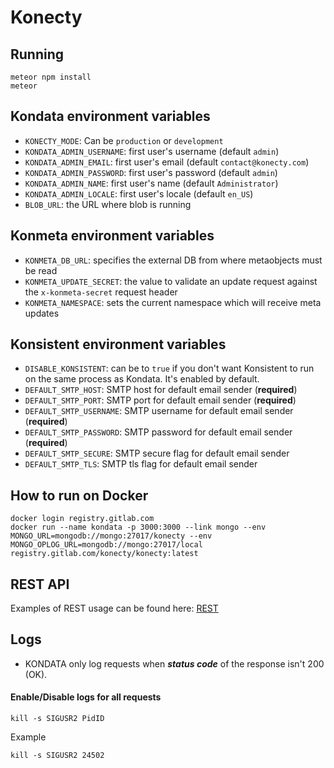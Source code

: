 # Konecty

## Running

```
meteor npm install
meteor
```

## Kondata environment variables

- `KONECTY_MODE`: Can be `production` or `development`
- `KONDATA_ADMIN_USERNAME`: first user's username (default `admin`)
- `KONDATA_ADMIN_EMAIL`: first user's email (default `contact@konecty.com`)
- `KONDATA_ADMIN_PASSWORD`: first user's password (default `admin`)
- `KONDATA_ADMIN_NAME`: first user's name (default `Administrator`)
- `KONDATA_ADMIN_LOCALE`: first user's locale (default `en_US`)
- `BLOB_URL`: the URL where blob is running


## Konmeta environment variables

- `KONMETA_DB_URL`: specifies the external DB from where metaobjects must be read
- `KONMETA_UPDATE_SECRET`: the value to validate an update request against the `x-konmeta-secret` request header
- `KONMETA_NAMESPACE`: sets the current namespace which will receive meta updates


## Konsistent environment variables

- `DISABLE_KONSISTENT`: can be to `true` if you don't want Konsistent to run on the same process as Kondata. It's enabled by default.
- `DEFAULT_SMTP_HOST`: SMTP host for default email sender (**required**)
- `DEFAULT_SMTP_PORT`: SMTP port for default email sender (**required**)
- `DEFAULT_SMTP_USERNAME`: SMTP username for default email sender (**required**)
- `DEFAULT_SMTP_PASSWORD`: SMTP password for default email sender (**required**)
- `DEFAULT_SMTP_SECURE`: SMTP secure flag for default email sender
- `DEFAULT_SMTP_TLS`: SMTP tls flag for default email sender

## How to run on Docker

```
docker login registry.gitlab.com
docker run --name kondata -p 3000:3000 --link mongo --env MONGO_URL=mongodb://mongo:27017/konecty --env MONGO_OPLOG_URL=mongodb://mongo:27017/local registry.gitlab.com/konecty/konecty:latest
```

## REST API

Examples of REST usage can be found here: [REST](REST.md)

## Logs
* KONDATA only log requests when ***status code*** of the response isn't 200 (OK).

#### Enable/Disable logs for all requests
```
kill -s SIGUSR2 PidID
```

Example

```
kill -s SIGUSR2 24502
```
